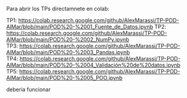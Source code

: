 Para abrir los TPs directamnete en colab:  
  
TP1: https://colab.research.google.com/github/AlexMarassi/TP-POD-AlMar/blob/main/POD%20-%2001_Fuente_de_Datos.ipynb
TP2: https://colab.research.google.com/github/AlexMarassi/TP-POD-AlMar/blob/main/POD%20-%2002_NumPy.ipynb  
TP3: https://colab.research.google.com/github/AlexMarassi/TP-POD-AlMar/blob/main/POD%20-%2003_Pandas.ipynb  
TP4: https://colab.research.google.com/github/AlexMarassi/TP-POD-AlMar/blob/main/POD%20-%2004_Validación%20de%20datos.ipynb  
TP5: https://colab.research.google.com/github/AlexMarassi/TP-POD-AlMar/blob/main/POD%20-%2005_POO.ipynb  
  
deberia funcionar  
